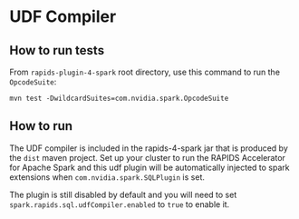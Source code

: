 UDF Compiler
============

How to run tests
----------------

From `rapids-plugin-4-spark` root directory, use this command to run the `OpcodeSuite`:

```
mvn test -DwildcardSuites=com.nvidia.spark.OpcodeSuite
```

How to run
----------

The UDF compiler is included in the rapids-4-spark jar that is produced by the `dist` maven project.  Set up your cluster to run the RAPIDS Accelerator for Apache Spark
and this udf plugin will be automatically injected to spark extensions when `com.nvidia.spark.SQLPlugin` is set.

The plugin is still disabled by default and you will need to set `spark.rapids.sql.udfCompiler.enabled` to `true` to enable it. 
